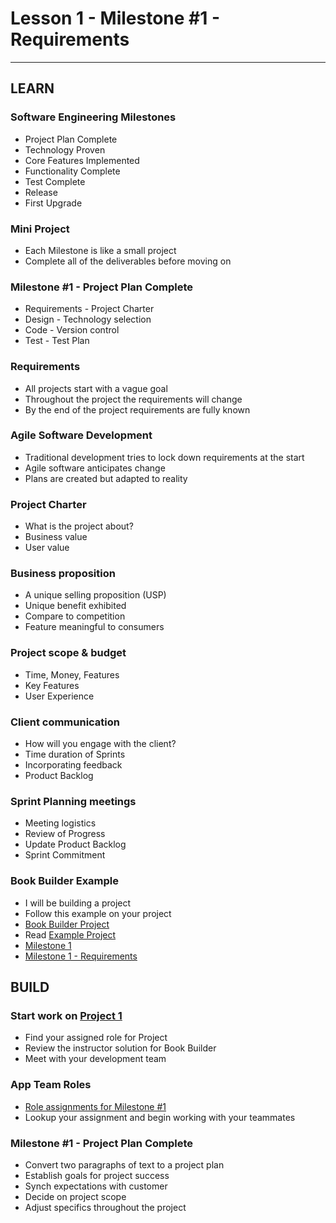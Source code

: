 # Lesson 1 - Milestone #1 - Requirements

---


## LEARN

### Software Engineering Milestones
* Project Plan Complete
* Technology Proven
* Core Features Implemented
* Functionality Complete
* Test Complete
* Release
* First Upgrade

### Mini Project
* Each Milestone is like a small project
* Complete all of the deliverables before moving on

### Milestone #1 - Project Plan Complete
* Requirements - Project Charter
* Design - Technology selection
* Code - Version control
* Test - Test Plan

### Requirements
* All projects start with a vague goal
* Throughout the project the requirements will change
* By the end of the project requirements are fully known

### Agile Software Development
* Traditional development tries to lock down requirements at the start
* Agile software anticipates change
* Plans are created but adapted to reality

### Project Charter
* What is the project about?
* Business value
* User value

### Business proposition
* A unique selling proposition (USP)
* Unique benefit exhibited
* Compare to competition
* Feature meaningful to consumers

### Project scope & budget
* Time, Money, Features
* Key Features
* User Experience

### Client communication
* How will you engage with the client?
* Time duration of Sprints
* Incorporating feedback
* Product Backlog

### Sprint Planning meetings
* Meeting logistics
* Review of Progress
* Update Product Backlog
* Sprint Commitment

### Book Builder Example
* I will be building a project
* Follow this example on your project
* [Book Builder Project](https://github.com/Mark-Seaman/Mark-Seaman.github.io/blob/master/BookBuilder/Index.md)
* Read [Example Project](../docs/ExampleProject)
* [Milestone 1](https://github.com/Mark-Seaman/Mark-Seaman.github.io/blob/master/BookBuilder/Milestone-1/Index.md)
* [Milestone 1 - Requirements](https://github.com/Mark-Seaman/Mark-Seaman.github.io/blob/master/BookBuilder/Milestone-1/Requirements.md)


## BUILD

### Start work on [Project 1](../project/01)
* Find your assigned role for Project
* Review the instructor solution for Book Builder
* Meet with your development team

### App Team Roles
* [Role assignments for Milestone #1](../docs/AppTeamRoles)
* Lookup your assignment and begin working with your teammates

### Milestone #1 - Project Plan Complete
* Convert two paragraphs of text to a project plan
* Establish goals for project success
* Synch expectations with customer
* Decide on project scope
* Adjust specifics throughout the project
